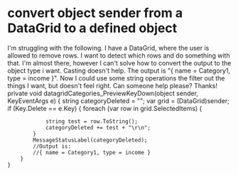 
# convert object sender from a DataGrid to a defined object

I'm struggling with the following.
I have a DataGrid, where the user is allowed to remove rows.
I want to detect which rows and do something with that.
I'm almost there, however I can't solve how to convert the output to the object type i want.
Casting doesn't help. The output is "{ name = Category1, type = income }".
Now I could use some string operations the filter out the things I want, but doesn't feel right. Can someone help please? Thanks!
    private void datagridCategories_PreviewKeyDown(object sender, KeyEventArgs e)
    {
        string categoryDeleted = "";
        var grid = (DataGrid)sender;
        if (Key.Delete == e.Key)
        {
            foreach (var row in grid.SelectedItems)
            {

                string test = row.ToString();
                categoryDeleted += test + "\r\n";
            }
            MessageStatusLabel(categoryDeleted);
            //Output is:
            //{ name = Category1, type = income }
        }
    }


        